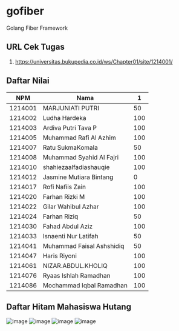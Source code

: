 # gofiber
Golang Fiber Framework

## URL Cek Tugas

1. https://universitas.bukupedia.co.id/ws/Chapter01/site/1214001/

## Daftar Nilai 

| NPM      | Nama | 1 |
| ----------- | ----------- | ----------- |
| 1214001      | MARJUNIATI PUTRI | 50 |
| 1214002   | Ludha Hardeka | 100 |
| 1214003   | Ardiva Putri Tava P | 100 |
| 1214005   | Muhammad Rafi Al Azhim | 100 |
| 1214007   | Ratu SukmaKomala | 50 |
| 1214008   | Muhammad Syahid Al Fajri | 100 |
| 1214010   | shahiezaalfadiashauqie | 100 |
| 1214012   | Jasmine Mutiara Bintang | 0 |
| 1214017   | Rofi Nafiis Zain | 100 |
| 1214020   | Farhan Rizki M | 100 |
| 1214022   | Gilar Wahibul Azhar | 100 |
| 1214024   | Farhan Riziq | 50 |
| 1214030   | Fahad Abdul Aziz | 100 |
| 1214033   | Isnaenti Nur Latifah | 50 |
| 1214041   | Muhammad Faisal Ashshidiq | 50 |
| 1214047   | Haris Riyoni | 100 |
| 1214061   | NIZAR.ABDUL.KHOLIQ | 100 |
| 1214076   | Ryaas Ishlah Ramadhan | 100 |
| 1214086   | Mochammad Iqbal Ramadhan | 100 |

## Daftar Hitam Mahasiswa Hutang

![image](https://user-images.githubusercontent.com/11188109/220054134-7d78b3d4-e7b5-4eec-a3c7-271853d1319d.png)
![image](https://user-images.githubusercontent.com/11188109/220054249-df192e53-a58a-4e35-8a77-3ec8dddb12f5.png)
![image](https://user-images.githubusercontent.com/11188109/220054328-5b9c4e8b-5a64-483c-9f53-66325c568c47.png)
![image](https://user-images.githubusercontent.com/11188109/220054380-de60fe89-0460-4981-b134-6c5a922975b1.png)




